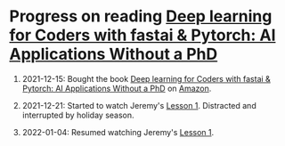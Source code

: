 # Progress on reading [Deep learning for Coders with fastai & Pytorch: AI Applications Without a PhD](https://github.com/fastai/fastbook)

1. 2021-12-15: Bought the book [Deep learning for Coders with fastai & Pytorch: AI Applications Without a PhD](https://github.com/fastai/fastbook) on [Amazon](https://www.amazon.co.uk/Deep-Learning-Coders-fastai-PyTorch/dp/1492045527/). 
 
2. 2021-12-21: Started to watch Jeremy's [Lesson 1](https://course.fast.ai/videos/?lesson=1). Distracted and interrupted by holiday season.

3. 2022-01-04: Resumed watching Jeremy's [Lesson 1](https://course.fast.ai/videos/?lesson=1). 

